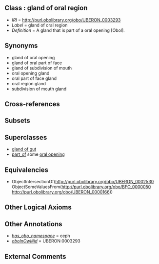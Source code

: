 
## Class : gland of oral region

 * *IRI* = http://purl.obolibrary.org/obo/UBERON_0003293
 * *Label* = gland of oral region
 * *Definition* = A gland that is part of a oral opening [Obol].

## Synonyms

 * gland of oral opening
 * gland of oral part of face
 * gland of subdivision of mouth
 * oral opening gland
 * oral part of face gland
 * oral region gland
 * subdivision of mouth gland

## Cross-references


## Subsets


## Superclasses

 * [gland of gut](../../UBERON/08/UBERON_0003408.md)
 * [part_of](../../BFO/50/BFO_0000050.md) some [oral opening](../../UBERON/66/UBERON_0000166.md)

## Equivalencies

 * ObjectIntersectionOf(<http://purl.obolibrary.org/obo/UBERON_0002530> ObjectSomeValuesFrom(<http://purl.obolibrary.org/obo/BFO_0000050> <http://purl.obolibrary.org/obo/UBERON_0000166>))

## Other Logical Axioms


## Other Annotations

 * *[has_obo_namespace](../../ce/oboInOwl#hasOBONamespace.md)* = ceph
 * *[oboInOwl#id](../../id/oboInOwl#id.md)* = UBERON:0003293

## External Comments


